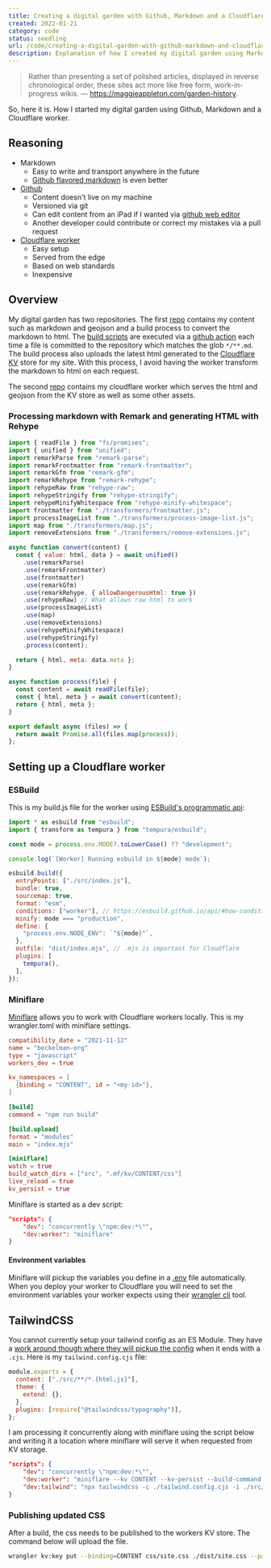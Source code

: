 ```yaml
---
title: Creating a digital garden with Github, Markdown and a Cloudflare Worker
created: 2022-01-21
category: code
status: seedling
url: /code/creating-a-digital-garden-with-github-markdown-and-cloudflare-workers
description: Explanation of how I created my digital garden using Markdown, Github and a Cloudflare Worker.
---
```


> Rather than presenting a set of polished articles, displayed in reverse chronological order, these sites act more like free form, work-in-progress wikis.
— https://maggieappleton.com/garden-history.

So, here it is. How I started my digital garden using Github, Markdown and a Cloudflare worker.

## Reasoning

- Markdown
  - Easy to write and transport anywhere in the future
  - [Github flavored markdown](https://docs.github.com/en/get-started/writing-on-github/getting-started-with-writing-and-formatting-on-github/basic-writing-and-formatting-syntax) is even better
- [Github](https://github.com)
  - Content doesn't live on my machine
  - Versioned via git
  - Can edit content from an iPad if I wanted via [github web editor](https://docs.github.com/en/codespaces/the-githubdev-web-based-editor)
  - Another developer could contribute or correct my mistakes via a pull request
- [Cloudflare worker](https://developers.cloudflare.com/workers/)
  - Easy setup
  - Served from the edge
  - Based on web standards
  - Inexpensive

## Overview

My digital garden has two repositories. The first [repo](https://github.com/beckelmw/digital-garden) contains my content such as markdown and geojson and a build process to convert the markdown to html. The [build scripts](https://github.com/beckelmw/digital-garden/tree/main/build) are executed via a [github action](https://github.com/beckelmw/digital-garden/blob/main/.github/workflows/build.yml) each time a file is committed to the repository which matches the glob `*/**.md`. The build process also uploads the latest html generated to the [Cloudflare KV](https://developers.cloudflare.com/workers/runtime-apis/kv/) store for my site. With this process, I avoid having the worker transform the markdown to html on each request.

The second [repo](https://github.com/beckelmw/beckelman.org) contains my cloudflare worker which serves the html and geojson from the KV store as well as some other assets.

### Processing markdown with Remark and generating HTML with Rehype

```js
import { readFile } from "fs/promises";
import { unified } from "unified";
import remarkParse from "remark-parse";
import remarkFrontmatter from "remark-frontmatter";
import remarkGfm from "remark-gfm";
import remarkRehype from "remark-rehype";
import rehypeRaw from "rehype-raw";
import rehypeStringify from "rehype-stringify";
import rehypeMinifyWhitespace from "rehype-minify-whitespace";
import frontmatter from "./transformers/frontmatter.js";
import processImageList from "./transformers/process-image-list.js";
import map from "./transformers/map.js";
import removeExtensions from "./transformers/remove-extensions.js";

async function convert(content) {
  const { value: html, data } = await unified()
    .use(remarkParse)
    .use(remarkFrontmatter)
    .use(frontmatter)
    .use(remarkGfm)
    .use(remarkRehype, { allowDangerousHtml: true })
    .use(rehypeRaw) // What allows raw html to work
    .use(processImageList)
    .use(map)
    .use(removeExtensions)
    .use(rehypeMinifyWhitespace)
    .use(rehypeStringify)
    .process(content);

  return { html, meta: data.meta };
}

async function process(file) {
  const content = await readFile(file);
  const { html, meta } = await convert(content);
  return { html, meta };
}

export default async (files) => {
  return await Promise.all(files.map(process));
};
```

## Setting up a Cloudflare worker

### ESBuild

This is my build.js file for the worker using [ESBuild's programmatic api](https://esbuild.github.io/getting-started/):

```js
import * as esbuild from "esbuild";
import { transform as tempura } from "tempura/esbuild";

const mode = process.env.MODE?.toLowerCase() ?? "development";

console.log(`[Worker] Running esbuild in ${mode} mode`);

esbuild.build({
  entryPoints: ["./src/index.js"],
  bundle: true,
  sourcemap: true,
  format: "esm",
  conditions: ["worker"], // https://esbuild.github.io/api/#how-conditions-work
  minify: mode === "production",
  define: {
    "process.env.NODE_ENV": `"${mode}"`,
  },
  outfile: "dist/index.mjs", // .mjs is important for Cloudflare
  plugins: [
    tempura(),
  ],
});

```

### Miniflare

[Miniflare](https://miniflare.dev/) allows you to work with Cloudflare workers locally. This is my wrangler.toml with miniflare settings.

```toml
compatibility_date = "2021-11-12"
name = "beckelman-org"
type = "javascript"
workers_dev = true

kv_namespaces = [
  {binding = "CONTENT", id = "<my-id>"},
]

[build]
command = "npm run build"

[build.upload]
format = "modules"
main = "index.mjs"

[miniflare]
watch = true
build_watch_dirs = ["src", ".mf/kv/CONTENT/css"]
live_reload = true
kv_persist = true

```

Miniflare is started as a dev script:
```json
"scripts": {
    "dev": "concurrently \"npm:dev:*\"",
    "dev:worker": "miniflare"
}
```

#### Environment variables

Miniflare will pickup the variables you define in a [.env](https://miniflare.dev/core/variables-secrets) file automatically. When you deploy your worker to Cloudflare you will need to set the environment variables your worker expects using their [wrangler cli](https://developers.cloudflare.com/workers/cli-wrangler/commands#put) tool.

## TailwindCSS

You cannot currently setup your tailwind config as an ES Module. They have a [work around though where they will pickup the config](https://github.com/tailwindlabs/tailwindcss/pull/3181) when it ends with a `.cjs`. Here is my `tailwind.config.cjs` file:

```js
module.exports = {
  content: ["./src/**/*.{html,js}"],
  theme: {
    extend: {},
  },
  plugins: [require("@tailwindcss/typography")],
};
```

I am processing it concurrently along with miniflare using the script below and writing it a location where miniflare will serve it when requested from KV storage.

```json
"scripts": {
    "dev": "concurrently \"npm:dev:*\"",
    "dev:worker": "miniflare --kv CONTENT --kv-persist --build-command \"node ./build.js\" --watch --debug",
    "dev:tailwind": "npx tailwindcss -c ./tailwind.config.cjs -i ./src/css/site.css -o .mf/kv/CONTENT/css/site.css --watch"
}
```

### Publishing updated CSS

After a build, the css needs to be published to the workers KV store. The command below will upload the file.

```bash
wrangler kv:key put --binding=CONTENT css/site.css ./dist/site.css --path
```
